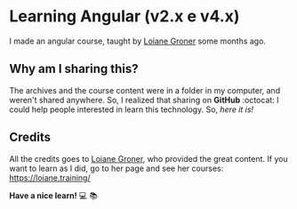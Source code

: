 # Learning Angular (v2.x e v4.x)
I made an angular course, taught by [Loiane Groner](https://github.com/loiane) some months ago.

## Why am I sharing this?
The archives and the course content were in a folder in my computer, and weren't shared anywhere. So, I realized that sharing on **GitHub** :octocat: I could help people interested in learn this technology.
So, _here it is!_

## Credits
All the credits goes to [Loiane Groner](https://github.com/loiane), who provided the great content. If you want to learn as I did, go to her page and see her courses:
https://loiane.training/


**Have a nice learn!** :computer: :books: